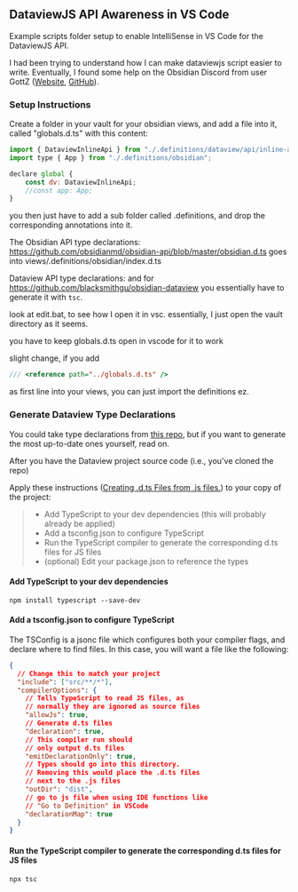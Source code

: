 ## DataviewJS API Awareness in VS Code

Example scripts folder setup to enable IntelliSense in VS Code for the DataviewJS API.

I had been trying to understand how I can make dataviewjs script easier to write. Eventually, I found some help on the Obsidian Discord from user GottZ ([Website](https://contact.gottz.de), [GitHub](https://github.com/GottZ)).

### Setup Instructions

Create a folder in your vault for your obsidian views, and add a file into it, called "globals.d.ts" with this content:

```js
import { DataviewInlineApi } from "./.definitions/dataview/api/inline-api";
import type { App } from "./.definitions/obsidian";

declare global {
    const dv: DataviewInlineApi;
    //const app: App;
}
```
you then just have to add a sub folder called .definitions, and drop the corresponding annotations into it.

The Obsidian API type declarations:
https://github.com/obsidianmd/obsidian-api/blob/master/obsidian.d.ts
goes into views/.definitions/obsidian/index.d.ts

Dataview API type declarations:
and for https://github.com/blacksmithgu/obsidian-dataview
you essentially have to generate it with `tsc`.

look at edit.bat, to see how I open it in vsc. 
essentially, I just open the vault directory as it seems.

you have to keep globals.d.ts open in vscode for it to work

slight change, if you add
```js
/// <reference path="../globals.d.ts" />
```

as first line into your views, you can just import the definitions ez.


### Generate Dataview Type Declarations

You could take type declarations from [this repo](.definitions\dataview), but if you want to generate the most up-to-date ones yourself, read on.

After you have the Dataview project source code (i.e., you've cloned the repo)

Apply these instructions ([Creating .d.ts Files from .js files.](https://www.typescriptlang.org/docs/handbook/declaration-files/dts-from-js.html)) to your copy of the project: 
> 
> - Add TypeScript to your dev dependencies (this will probably already be applied)
> - Add a tsconfig.json to configure TypeScript
> - Run the TypeScript compiler to generate the corresponding d.ts files for JS files
> - (optional) Edit your package.json to reference the types



#### Add TypeScript to your dev dependencies
`npm install typescript --save-dev`

#### Add a tsconfig.json to configure TypeScript

The TSConfig is a jsonc file which configures both your compiler flags, and declare where to find files. In this case, you will want a file like the following:

```json
{
  // Change this to match your project
  "include": ["src/**/*"],
  "compilerOptions": {
    // Tells TypeScript to read JS files, as
    // normally they are ignored as source files
    "allowJs": true,
    // Generate d.ts files
    "declaration": true,
    // This compiler run should
    // only output d.ts files
    "emitDeclarationOnly": true,
    // Types should go into this directory.
    // Removing this would place the .d.ts files
    // next to the .js files
    "outDir": "dist",
    // go to js file when using IDE functions like
    // "Go to Definition" in VSCode
    "declarationMap": true
  }
}
```
#### Run the TypeScript compiler to generate the corresponding d.ts files for JS files

`npx tsc`





